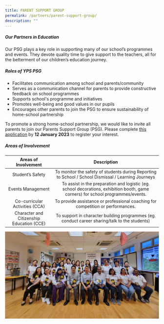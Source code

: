 ```yaml
---
title: PARENT SUPPORT GROUP
permalink: /partners/parent-support-group/
description: ""
---
```

##### **Our Partners in Education**
Our PSG plays a key role in supporting many of our school’s programmes and events. They devote quality time to give support to the teachers, all for the betterment of our children’s education journey.

##### **Roles of YPS PSG**
*   Facilitates communication among school and parents/community
*   Serves as a communication channel for parents to provide constructive feedback on school programmes
*   Supports school's programme and initiatives
*   Promotes well-being and good values in our pupils
*   Encourages other parents to join the PSG to ensure sustainability of home-school partnership

To promote a strong home-school partnership, we would like to invite all parents to join our Parents Support Group (PSG). Please complete [this application](https://form.gov.sg/5ff29766d9174700125b68d6) by **12 January 2023** to register your interest. 

##### **Areas of Involvement**

| Areas of Involvement | Description |
| :--------: | :--------: |
| Student’s Safety | To monitor the safety of students during Reporting to School / School Dismissal / Learning Journeys |
| Events Management | To assist in the preparation and logistic (eg. school decorations, exhibition booth, game corners) for school programmes/events. |
| Co-curricular Activities (CCA) | To provide assistance or professional coaching for competition or performances. |
| Character and Citizenship Education (CCE) | To support in character building programmes (eg. conduct career sharing/talk to the students) |

![](/images/Partners/PARENT%20SUPPORT%20GROUP/psg.jpg)